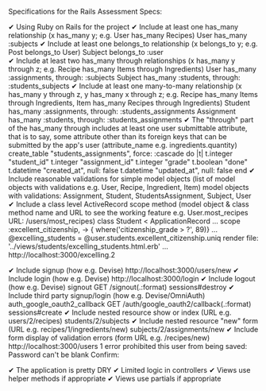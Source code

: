 Specifications for the Rails Assessment
Specs:

 ✔︎ Using Ruby on Rails for the project
 ✔︎  Include at least one has_many relationship (x has_many y; e.g. User has_many Recipes)
      User has_many :subjects
 ✔︎  Include at least one belongs_to relationship (x belongs_to y; e.g. Post belongs_to User)
      Subject belongs_to :user      
 ✔︎  Include at least two has_many through relationships (x has_many y through z; e.g. Recipe has_many Items through Ingredients)
      User has_many :assignments, through: :subjects
      Subject has_many :students, through: :students_subjects
 ✔︎  Include at least one many-to-many relationship (x has_many y through z, y has_many x through z; e.g. Recipe has_many Items through Ingredients, Item has_many Recipes through Ingredients)
      Student has_many :assignments, through: :students_assignments
      Assignment has_many :students, through: :students_assignments
 ✔︎  The "through" part of the has_many through includes at least one user submittable attribute, that is to say, some attribute other than its foreign keys that can be submitted by the app's user (attribute_name e.g. ingredients.quantity)
     create_table "students_assignments", force: :cascade do |t|
       t.integer "student_id"
       t.integer "assignment_id"
       t.integer "grade"
       t.boolean "done"
       t.datetime "created_at", null: false
       t.datetime "updated_at", null: false
     end
 ✔︎  Include reasonable validations for simple model objects (list of model objects with validations e.g. User, Recipe, Ingredient, Item)
      model objects with validations:
      Assignment, Student, StudentsAssignment, Subject, User
 ✔︎  Include a class level ActiveRecord scope method (model object & class method name and URL to see the working feature e.g. User.most_recipes URL: /users/most_recipes)
      class Student < ApplicationRecord
      ...
      scope :excellent_citizenship, -> { where('citizenship_grade > ?', 89)}
      ...
      @excelling_students = @user.students.excellent_citizenship.uniq
      render file: '../views/students/excelling_students.html.erb'
      ...
      http://localhost:3000/excelling.2

 ✔︎ Include signup (how e.g. Devise)
      http://localhost:3000/users/new
 ✔︎  Include login (how e.g. Devise)
      http://localhost:3000/login
 ✔︎ Include logout (how e.g. Devise)
      signout GET    /signout(.:format)     sessions#destroy
 ✔︎  Include third party signup/login (how e.g. Devise/OmniAuth)
      auth_google_oauth2_callback GET    /auth/google_oauth2/callback(.:format)       sessions#create
 ✔︎  Include nested resource show or index (URL e.g. users/2/recipes)
      students/2/subjects
 ✔︎  Include nested resource "new" form (URL e.g. recipes/1/ingredients/new)
      subjects/2/assignments/new
 ✔︎  Include form display of validation errors (form URL e.g. /recipes/new)
      http://localhost:3000/users
      1 error prohibited this user from being saved:
      Password can't be blank
Confirm:

 ✔︎  The application is pretty DRY
 ✔︎  Limited logic in controllers
 ✔︎  Views use helper methods if appropriate
 ✔︎  Views use partials if appropriate
